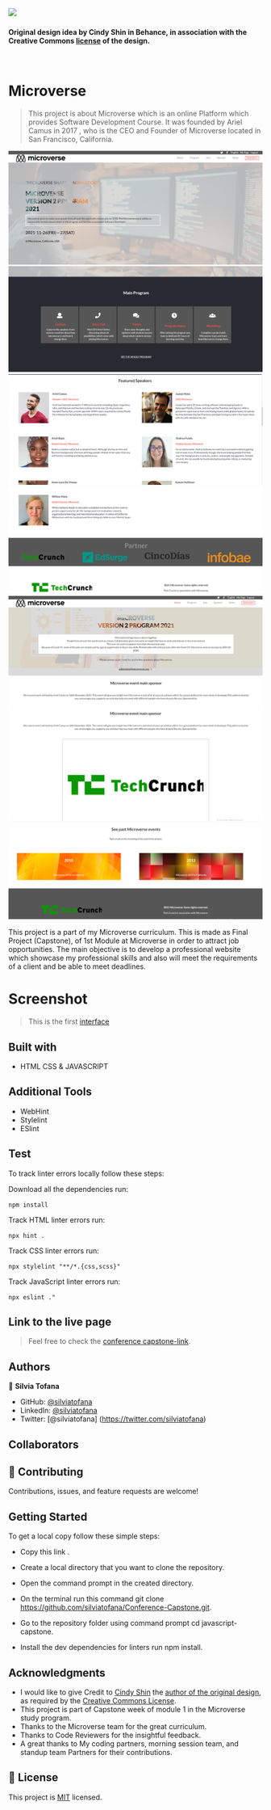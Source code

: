 ![](https://img.shields.io/badge/Microverse-blueviolet)

#### Original design idea by **Cindy Shin in Behance**, in association with the Creative Commons [license](./MIT.md) of the design.
<br />

# Microverse

> This project is about Microverse which is an online Platform which provides Software Development Course. It was founded by Ariel Camus in 2017 , who is the CEO and Founder of Microverse located in San Francisco, California.

![screenshot](img/sc1.png)
![screenshot](img/sc2.png)
![screenshot](img/sc3.png)
![screenshot](img/sc4.png)
![screenshot](img/sc5.png)
![screenshot](img/sc6.png)
![screenshot](img/sc7.png)

This project is a part of my Microverse curriculum. This is made as Final Project (Capstone), of 1st Module at Microverse in order to attract job opportunities. The main objective is to develop a professional website which showcase my professional skills and also will meet the requirements of a client and be able to meet deadlines.

# Screenshot

> This is the first [interface](https://silviatofana.github.io/Conference-Capstone/)

## Built with

- HTML CSS & JAVASCRIPT

## Additional Tools

- WebHint
- Stylelint
- ESlint

## Test
To track linter errors locally follow these steps:  

Download all the dependencies run:
```
npm install
```
Track HTML linter errors run:
```
npx hint .
```
Track CSS linter errors run:
```
npx stylelint "**/*.{css,scss}"
```
Track JavaScript linter errors run:
```
npx eslint ."
```

## Link to the live page

> Feel free to check the [conference capstone-link](https://silviatofana.github.io/Conference-Capstone/).


## Authors

👤 **Silvia Tofana**

- GitHub: [@silviatofana](https://github.com/silviatofana)
- LinkedIn: [@silviatofana](www.linkedin.com/in/silvia-tofana-10b852186)
- Twitter: [@silviatofana] (https://twitter.com/silviatofana)


## Collaborators



## 🤝 Contributing

Contributions, issues, and feature requests are welcome!

## Getting Started

To get a local copy follow these simple steps:

- Copy this link .

- Create a local directory that you want to clone the repository.

- Open the command prompt in the created directory.

- On the terminal run this command git clone https://github.com/silviatofana/Conference-Capstone.git.

- Go to the repository folder using command prompt cd javascript-capstone.

- Install the dev dependencies for linters run npm install.

## Acknowledgments

- I would like to give Credit to [Cindy Shin](https://www.behance.net/adagio07) the [author of the original design](https://www.behance.net/gallery/29845175/CC-Global-Summit-2015), as required by the [Creative Commons License](https://creativecommons.org/licenses/).
- This project is part of Capstone week of module 1 in the Microverse study program.
- Thanks to the Microverse team for the great curriculum.
- Thanks to Code Reviewers for the insightful feedback.
- A great thanks to My coding partners, morning session team, and standup team Partners for their contributions.

## 📝 License

This project is [MIT](./MIT.md) licensed.
